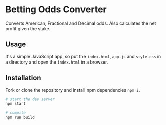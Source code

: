 # Betting Odds Converter

Converts American, Fractional and Decimal odds.
Also calculates the net profit given the stake.

## Usage

It's a simple JavaScript app, so put the `index.html`, `app.js` and `style.css` in a directory and open the `index.html` in a browser.

## Installation

Fork or clone the repository and install npm dependencies `npm i`.

```bash
# start the dev server
npm start

# compile
npm run build
```
